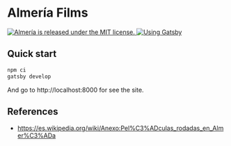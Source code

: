 # Almería Films

<a href="https://gitlab.com/kloder/web/almeria/blob/master/LICENSE">
  <img src="https://img.shields.io/badge/license-MIT-blue.svg" alt="Almería is released under the MIT license." />
</a>

<a href="https://www.gatsbyjs.org/">
  <img src="https://img.shields.io/badge/Gatsby-2.13-%23673494" alt="Using Gatsby" />
</a>

## Quick start

```sh
npm ci
gatsby develop
```

And go to http://localhost:8000 for see the site.

## References

- https://es.wikipedia.org/wiki/Anexo:Pel%C3%ADculas_rodadas_en_Almer%C3%ADa